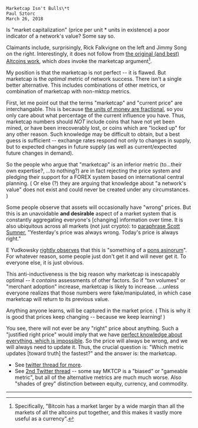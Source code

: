

    Marketcap Isn't Bulls\*t
    Paul Sztorc
    March 26, 2018


Is "market capitalization" (price per unit \* units in existence) a poor indicator of a network's value? Some say so.

Claimants include, surprisingly, Rick Falkvigne on the left and Jimmy Song on the right. Interestingly, it does not follow from [the original (and best) Altcoins work](http://nakamotoinstitute.org/mempool/the-problem-with-altcoins/), which *does* invoke the marketcap argument[^1].

My position is that the marketcap is not perfect -- it is flawed. But marketcap is the *optimal* metric of network success. There isn't a single better alternative. This includes combinations of other metrics, or combination of marketcap with non-mktcp metrics.

First, let me point out that the terms "marketcap" and "current price" are interchangable. This is because [the units of money are fractional](http://www.truthcoin.info/blog/pow-cheapest/#the-units-of-money-are-fractional), so you only care about what percentage of the current influence you have. Thus, marketcap numbers should *NOT* include coins that have not yet been mined, or have been irrecoverably lost, or coins which are "locked up" for any other reason. Such knowledge may be difficult to obtain, but a best guess is sufficient -- exchange rates respond not only to changes in supply, but to expected changes in future supply (as well as current/expected future changes in demand). 

So the people who argue that "marketcap" is an inferior metric (to...their own expertise?, ...to nothing?) are in fact rejecting the price system and pledging their support for a FOREX system based on international central planning. ( Or else (?) they are arguing that knowledge about "a network's value" does not exist and could never be created under any circumstances. )

Some people observe that assets will occasionally have "wrong" prices. But this is an unavoidable **and desirable** aspect of a market system that is constantly aggregating everyone's [changing] information over time. It is also ubiquitous across all markets (not just crypto): to [paraphrase Scott Sumner](http://www.themoneyillusion.com/asset-prices-are-always-wrong-in-retrospect/), "Yesterday's price was always wrong. Today's price is always right."

E Yudkowsky [rightly observes](https://www.lesswrong.com/posts/h24JGbmweNpWZfBkM/markets-are-anti-inductive) that this is "something of a [pons asinorum](https://en.wikipedia.org/wiki/Pons_asinorum)". For whatever reason, some people just don't get it and will never get it. To everyone else, it is just obvious. 

This anti-inductiveness is the big reason why marketcap is inescapably optimal -- it *contains* assessments of other factors. So if "txn volumes" or "merchant adoption" increase, marketcap is likely to increase. ...unless everyone realizes that those numbers were fake/manipulated, in which case marketcap will return to its previous value.

Anything anyone learns, will be captured in the market price. ( This is why it is good that prices keep changing -- because we keep learning! )

You see, there will not ever be any "right" price about anything. Such a "justified right price" would imply that we have [perfect knowledge about everything, which is impossible](/files/fallibalism/). So the price will always be wrong, and we will always need to update it. Thus, the crucial question is: "Which metric updates [toward truth] the fastest?" and the answer is: the marketcap.

* See [twitter thread for more](https://twitter.com/Truthcoin/status/970457574494670848).
* See [2nd Twitter thread](https://twitter.com/Truthcoin/status/976802629933322240) -- some say MKTCP is a "biased" or "gameable metric", but all of the alternative metrics are much much worse. Also "shades of grey" distinction between equity, currency, and commodity.

-----

[^1]: Specifically, "Bitcoin has a market larger by a wide margin than all the markets of all the altcoins put together, and this makes it vastly more useful as a currency".